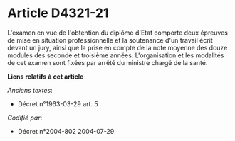 # Article D4321-21

L'examen en vue de l'obtention du diplôme d'Etat comporte deux épreuves de mise en situation professionnelle et la soutenance
d'un travail écrit devant un jury, ainsi que la prise en compte de la note moyenne des douze modules des seconde et troisième
années. L'organisation et les modalités de cet examen sont fixées par arrêté du ministre chargé de la santé.

**Liens relatifs à cet article**

_Anciens textes_:

  - Décret n°1963-03-29 art. 5

_Codifié par_:

  - Décret n°2004-802 2004-07-29
